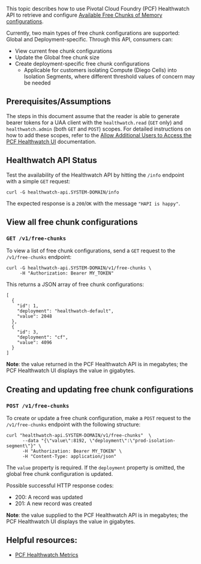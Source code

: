 This topic describes how to use Pivotal Cloud Foundry (PCF) Healthwatch API to retrieve and configure [Available Free Chunks of Memory configurations](metrics.html#free-memory-chunks).

Currently, two main types of free chunk configurations are supported: Global and Deployment-specific. Through this API, consumers can:
- View current free chunk configurations
- Update the Global free chunk size
- Create deployment-specific free chunk configurations
    - Applicable for customers isolating Compute (Diego Cells) into Isolation Segments, where different threshold values of concern may be needed

## <a id='prerequisites'></a>Prerequisites/Assumptions

The steps in this document assume that the reader is able to generate bearer tokens for a UAA client with the `healthwatch.read` (`GET` only) and `healthwatch.admin` (both `GET` and `POST`) scopes. For detailed instructions on how to add these scopes, refer to the [Allow Additional Users to Access the PCF Healthwatch UI](installing.html#healthwatch-uaa-users) documentation.

## <a id='info'></a>Healthwatch API Status

Test the availability of the Healthwatch API by hitting the `/info` endpoint with a simple `GET` request:

```
curl -G healthwatch-api.SYSTEM-DOMAIN/info
```

The expected response is a `200`/`OK` with the message `"HAPI is happy"`.

## <a id='get'></a>View all free chunk configurations
### `GET /v1/free-chunks`

To view a list of free chunk configurations, send a `GET` request to the `/v1/free-chunks` endpoint:

```
curl -G healthwatch-api.SYSTEM-DOMAIN/v1/free-chunks \
     -H "Authorization: Bearer MY_TOKEN"
```

This returns a JSON array of free chunk configurations:

```
[
  {
    "id": 1,
    "deployment": "healthwatch-default",
    "value": 2048
  },
  {
    "id": 3,
    "deployment": "cf",
    "value": 4096
  }
]
```

<p class="note"><strong>Note</strong>: the value returned in the PCF Healthwatch API is in megabytes; the PCF Healthwatch UI displays the value in gigabytes.</p>

## <a id='post'></a>Creating and updating free chunk configurations

### `POST /v1/free-chunks`

To create or update a free chunk configuration, make a `POST` request to the `/v1/free-chunks` endpoint with the following structure:

```
curl "healthwatch-api.SYSTEM-DOMAIN/v1/free-chunks"  \
      --data "{\"value\":8192, \"deployment\":\"prod-isolation-segment\"}" \
      -H "Authorization: Bearer MY_TOKEN" \
      -H "Content-Type: application/json"
```

The `value` property is required. If the `deployment` property is omitted, the global free chunk configuration is updated.

Possible successful HTTP response codes:
- 200: A record was updated
- 201: A new record was created

<p class="note"><strong>Note</strong>: the value supplied to the PCF Healthwatch API is in megabytes; the PCF Healthwatch UI displays the value in gigabytes.</p>


## <a id='free-chunks'></a>Helpful resources:
- [PCF Healthwatch Metrics](metrics.html)